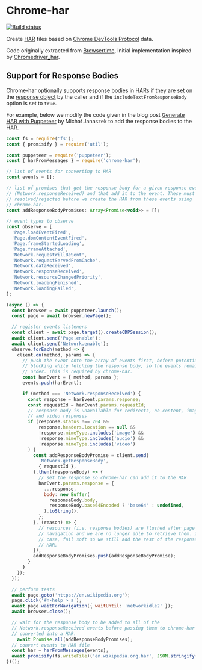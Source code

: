# Chrome-har

[![Build status][travis-image]][travis-url]

Create [HAR](http://www.softwareishard.com/blog/har-12-spec/) files based on [Chrome DevTools Protocol](https://chromedevtools.github.io/devtools-protocol/) data.

Code originally extracted from [Browsertime](https://github.com/sitespeedio/browsertime), initial implementation inspired by [Chromedriver_har](https://github.com/woodsaj/chromedriver_har).

## Support for Response Bodies

Chrome-har optionally supports response bodies in HARs if they are set on the [response object](https://chromedevtools.github.io/devtools-protocol/tot/Network#type-Response) by the caller and if the `includeTextFromResponseBody` option is set to `true`.

For example, below we modify the code given in the blog post [Generate HAR with Puppeteer](https://michaljanaszek.com/blog/generate-har-with-puppeteer) by Michał Janaszek to add the response bodies to the HAR.

```javascript
const fs = require('fs');
const { promisify } = require('util');

const puppeteer = require('puppeteer');
const { harFromMessages } = require('chrome-har');

// list of events for converting to HAR
const events = [];

// list of promises that get the response body for a given response event
// (Network.responseReceived) and that add it to the event. These must all be
// resolved/rejected before we create the HAR from these events using
// chrome-har.
const addResponseBodyPromises: Array<Promise<void>> = [];

// event types to observe
const observe = [
  'Page.loadEventFired',
  'Page.domContentEventFired',
  'Page.frameStartedLoading',
  'Page.frameAttached',
  'Network.requestWillBeSent',
  'Network.requestServedFromCache',
  'Network.dataReceived',
  'Network.responseReceived',
  'Network.resourceChangedPriority',
  'Network.loadingFinished',
  'Network.loadingFailed',
];

(async () => {
  const browser = await puppeteer.launch();
  const page = await browser.newPage();

  // register events listeners
  const client = await page.target().createCDPSession();
  await client.send('Page.enable');
  await client.send('Network.enable');
  observe.forEach(method => {
    client.on(method, params => {
      // push the event onto the array of events first, before potentially
      // blocking while fetching the response body, so the events remain in
      // order. This is required by chrome-har.
      const harEvent = { method, params };
      events.push(harEvent);

      if (method === 'Network.responseReceived') {
        const response = harEvent.params.response;
        const requestId = harEvent.params.requestId;
        // response body is unavailable for redirects, no-content, image, audio
        // and video responses
        if (response.status !== 204 &&
            response.headers.location == null &&
            !response.mimeType.includes('image') &&
            !response.mimeType.includes('audio') &&
            !response.mimeType.includes('video')
        ) {
          const addResponseBodyPromise = client.send(
            'Network.getResponseBody',
            { requestId },
          ).then((responseBody) => {
            // set the response so chrome-har can add it to the HAR
            harEvent.params.response = {
              ...response,
              body: new Buffer(
                responseBody.body,
                responseBody.base64Encoded ? 'base64' : undefined,
              ).toString(),
            };
          }, (reason) => {
            // resources (i.e. response bodies) are flushed after page commits
            // navigation and we are no longer able to retrieve them. In this
            // case, fail soft so we still add the rest of the response to the
            // HAR.
          });
          addResponseBodyPromises.push(addResponseBodyPromise);
        }
      }
    });
  });

  // perform tests
  await page.goto('https://en.wikipedia.org');
  page.click('#n-help > a');
  await page.waitForNavigation({ waitUntil: 'networkidle2' });
  await browser.close();

  // wait for the response body to be added to all of the
  // Network.responseReceived events before passing them to chrome-har to be
  // converted into a HAR.
	await Promise.all(addResponseBodyPromises);
  // convert events to HAR file
  const har = harFromMessages(events);
  await promisify(fs.writeFile)('en.wikipedia.org.har', JSON.stringify(har));
})();
```

[travis-image]: https://img.shields.io/travis/sitespeedio/chrome-har.svg?style=flat-square
[travis-url]: https://travis-ci.org/sitespeedio/chrome-har

